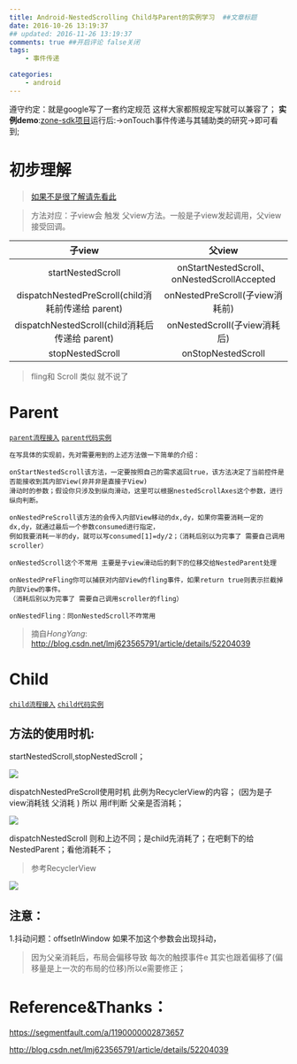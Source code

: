 ```yaml
---
title: Android-NestedScrolling Child与Parent的实例学习  ##文章标题
date: 2016-10-26 13:19:37
## updated: 2016-11-26 13:19:37
comments: true ##开启评论 false关闭
tags:
    - 事件传递

categories:
    - android
---
```

遵守约定：就是google写了一套约定规范 这样大家都照规定写就可以兼容了；
**实例demo**:[zone-sdk项目](https://github.com/luhaoaimama1/zone-sdk)运行后:->onTouch事件传递与其辅助类的研究->即可看到;

<!-- more -->

# 初步理解
>[如果不是很了解请先看此](https://segmentfault.com/a/1190000002873657)

>方法对应：子view会 触发 父view方法。一般是子view发起调用，父view接受回调。

| 子view | 父view  |
| :------------: |:---------------:| 
| startNestedScroll | onStartNestedScroll、onNestedScrollAccepted | 
| dispatchNestedPreScroll(child消耗前传递给 parent) | onNestedPreScroll(子view消耗前) | 
| dispatchNestedScroll(child消耗后传递给 parent) | onNestedScroll(子view消耗后) | 
| stopNestedScroll   | onStopNestedScroll | 
>fling和 Scroll 类似 就不说了

# Parent
[`parent流程接入`](http://fromwiz.com/share/s/3Hsjaq1-lQ9Q2SChN02Hkyvk2vEyiC22IktY2lqqNl1d1jF9)   [`parent代码实例`](https://github.com/luhaoaimama1/zone-sdk/blob/master/Android_Zone_Test/src/com/example/mylib_test/activity/touch/NestedScrollingActivity_hongParent.java)

```
在写具体的实现前，先对需要用到的上述方法做一下简单的介绍：

onStartNestedScroll该方法，一定要按照自己的需求返回true，该方法决定了当前控件是否能接收到其内部View(非并非是直接子View)
滑动时的参数；假设你只涉及到纵向滑动，这里可以根据nestedScrollAxes这个参数，进行纵向判断。

onNestedPreScroll该方法的会传入内部View移动的dx,dy，如果你需要消耗一定的dx,dy，就通过最后一个参数consumed进行指定，
例如我要消耗一半的dy，就可以写consumed[1]=dy/2；（消耗后别以为完事了 需要自己调用scroller）

onNestedScroll这个不常用 主要是子view滑动后的剩下的位移交给NestedParent处理

onNestedPreFling你可以捕获对内部View的fling事件，如果return true则表示拦截掉内部View的事件。
（消耗后别以为完事了 需要自己调用scroller的fling）

onNestedFling：同onNestedScroll不咋常用
```
>摘自*HongYang*: http://blog.csdn.net/lmj623565791/article/details/52204039



# Child
 
[`child流程接入`](http://fromwiz.com/share/s/3Hsjaq1-lQ9Q2SChN02Hkyvk0hpNyB0-1QGL2Fj4sK1tPrPG)  [`child代码实例`](https://github.com/luhaoaimama1/zone-sdk/blob/master/Android_Zone_Test/src/com/example/mylib_test/activity/touch/NestedScrollingActivity_Child.java) 

## 方法的使用时机:

startNestedScroll,stopNestedScroll；

![](https://ww3.sinaimg.cn/large/006tKfTcgw1fb8yykhy0yj30m808i76m.jpg)

dispatchNestedPreScroll使用时机  此例为RecyclerView的内容；
(因为是子view消耗钱 父消耗 )  所以 用if判断 父亲是否消耗；

![](https://ww2.sinaimg.cn/large/006tKfTcgw1fb8yyf39tvj30jg04y402.jpg)

dispatchNestedScroll  则和上边不同；是child先消耗了；在吧剩下的给NestedParent；看他消耗不；
>参考RecyclerView

![](https://ww4.sinaimg.cn/large/006tKfTcgw1fb8yy026faj30m80hgjxf.jpg)

## 注意：
1.抖动问题：offsetInWindow 如果不加这个参数会出现抖动，
>因为父亲消耗后，布局会偏移导致  每次的触摸事件e 其实也跟着偏移了(偏移量是上一次的布局的位移)所以e需要修正；


# Reference&Thanks：

https://segmentfault.com/a/1190000002873657

http://blog.csdn.net/lmj623565791/article/details/52204039